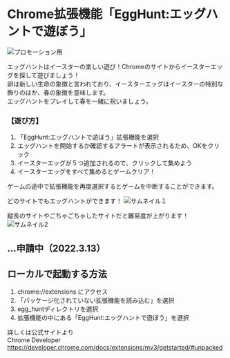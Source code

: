 # Chrome拡張機能「EggHunt:エッグハントで遊ぼう」
![プロモーション用](https://user-images.githubusercontent.com/74456418/158061224-249cc4b7-f422-40b5-89c5-c41c63158ace.png)

エッグハントはイースターの楽しい遊び！Chromeのサイトからイースターエッグを探して遊びましょう！  
卵は新しい生命の象徴と言われており、イースターエッグはイースターの特別な飾りのほか、春の象徴を意味します。  
エッグハントをプレイして春を一緒に祝いましょう。

### 【遊び方】
1. 「EggHunt:エッグハントで遊ぼう」拡張機能を選択
2. エッグハントを開始するか確認するアラートが表示されるため、OKをクリック
3. イースターエッグが５つ追加されるので、クリックして集めよう
4. イースターエッグをすべて集めるとゲームクリア！

ゲームの途中で拡張機能を再度選択するとゲームを中断することができます。

どのサイトでもエッグハントができます！
![サムネイル１](https://user-images.githubusercontent.com/74456418/158061238-fe201044-d57b-4ff4-b21a-a54e54059646.png)

縦長のサイトやごちゃごちゃしたサイトだと難易度が上がります！
![サムネイル2](https://user-images.githubusercontent.com/74456418/158061245-1769efe8-57ef-4a97-89fb-c44cd3c71d8f.png)


## ...申請中（2022.3.13）


## ローカルで起動する方法
1. chrome://extensions にアクセス
2. 「パッケージ化されていない拡張機能を読み込む」を選択
3. egg_huntディレクトリを選択
4. 拡張機能の中にある「EggHunt:エッグハントで遊ぼう」を選択

詳しくは公式サイトより  
Chrome Developer  
https://developer.chrome.com/docs/extensions/mv3/getstarted/#unpacked
